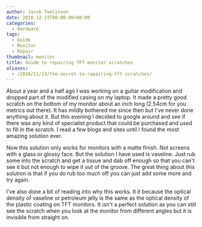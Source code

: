 ```yaml
---
author: Jacob Tomlinson
date: 2010-12-23T00:00:00+00:00
categories:
  - Hardware
tags:
  - Guide
  - Monitor
  - Repair
thumbnail: monitor
title: Guide to repairing TFT monitor scratches
aliases:
  - /2010/12/23/the-secret-to-repairing-tft-scratches/
---
```


About a year and a half ago I was working on a guitar modification and dropped part of the modified casing on my laptop. It made a pretty good scratch on the bottom of my monitor about an inch long (2.54cm for you metrics out there). It has mildly bothered me since then but I've never done anything about it. But this evening I decided to google around and see if there was any kind of specialist product that could be purchased and used to fill in the scratch. I read a few blogs and sites until I found the most amazing solution ever.

Now this solution only works for monitors with a matte finish. Not screens with a glass or glossy face. But the solution I have used is vaseline. Just rub some into the scratch and get a tissue and dab off enough so that you can't see it but not enough to wipe it out of the groove. The great thing about this solution is that if you do rub too much off you can just add some more and try again.

I've also done a bit of reading into why this works. It it because the optical density of vaseline or petroleum jelly is the same as the optical density of the plastic coating on TFT monitors. It isn't a perfect solution as you can still see the scratch when you look at the monitor from different angles but it is invisible from straight on.
